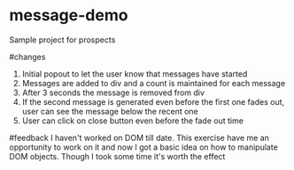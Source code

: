 # message-demo
Sample project for prospects

#changes
1. Initial popout to let the user know that messages have started
2. Messages are added to div and a count is maintained for each message
3. After 3 seconds the message is removed from div
4. If the second message is generated even before the first one fades out, user can see the message below the recent one
5. User can click on close button even before the fade out time

#feedback
I haven't worked on DOM till date. This exercise have me an opportunity to work on it and now I got a basic idea on how to manipulate DOM objects. Though I took some time it's worth the effect
